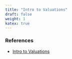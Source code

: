 ```yaml
---
title: "Intro to Valuations"
draft: false
weight: 1
katex: true
---
```


### 

### References
- [Intro to Valuations](https://www.youtube.com/watch?v=qbSfHQNUGqg&list=PLUkh9m2Borqn8gg0lYSwMZ4ip71pX1TOT&index=2&ab_channel=AswathDamodaran)